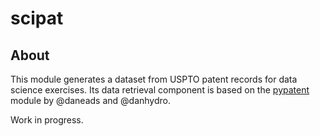 # scipat

## About

This module generates a dataset from USPTO patent records for data science exercises. Its data retrieval component is based on the [pypatent](https://github.com/daneads/pypatent) module by @daneads and @danhydro.

Work in progress.
